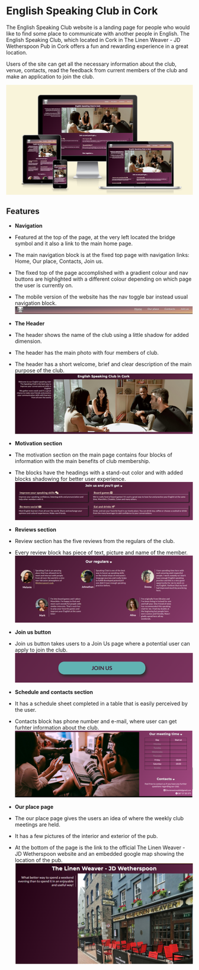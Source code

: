 # English Speaking Club in Cork
The English Speaking Club website is a landing page for people who would like to find some place to communicate with another people in English.
The English Speaking Club, which located in Cork in The Linen Weaver - JD Wetherspoon Pub in Cork offers a fun and rewarding experience in a great location.

Users of the site can get all the necessary information about the club, venue, contacts, read the feedback from current members of the club and make an application to join the club.

![Screenshot of the website. How it looks like on a different screens](assets/images/How%20am%20I%20look%20like.png)

## Features
- __Navigation__
- Featured at the top of the page, at the very left located the bridge symbol and it also a link to the main home page.
- The main navigation block is at the fixed top page with navigation links: Home, Our place, Contacts, Join us.
- The fixed top of the page accomplished with a gradient colour and nav buttons are highlighted with a different colour depending on which page the user is currently on.
- The mobile version of the website has the nav toggle bar instead usual navigation block.
![Screenshot of the fixed top of the website](assets/images/navigation_block.png)
- __The Header__
- The header shows the name of the club using a little shadow for added dimension.
- The header has the main photo with four members of club.
- The header has a short welcome, brief and clear description of the main purpose of the club.
![Header](assets/images/Header_section.png)

- __Motivation section__
- The motivation section on the main page contains four blocks of information with the main benefits of club membership.
- The blocks have the headings with a stand-out color and with added blocks shadowing for better user experience.
![Header](assets/images/Join_us_section.png)

- __Reviews section__
- Review section has the five reviews from the regulars of the club.
- Every review block has piece of text, picture and name of the member.
![Header](assets/images/Reviews.png)

- __Join us button__
- Join us button takes users to a Join Us page where a potential user can apply to join the club.
![Header](assets/images/join_us_button.png)

- __Schedule and contacts section__
- It has a schedule sheet completed in a table that is easily perceived by the user.
- Contacts block has phone number and e-mail, where user can get furhter information about the club.
![Header](assets/images/schedule_and_contacts.png)


- __Our place page__
- The our place page gives the users an idea of where the weekly club meetings are held.
- It has a few pictures of the interior and exterior of the pub.
- At the bottom of the page is the link to the official The Linen Weaver - JD Wetherspoon website and an embedded google map showing the location of the pub.
![Header](assets/images/Pub.png)